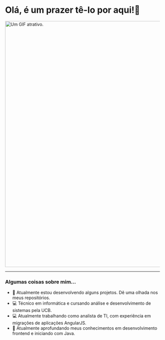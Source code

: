 
<!--
**nunesAmaral/nunesAmaral** is a ✨ _special_ ✨ repository because its `README.md` (this file) appears on your GitHub profile.7
-->


# Olá, é um prazer tê-lo por aqui!👋
<p align="left"><img src= "https://images.squarespace-cdn.com/content/v1/573d998fd51cd4fef86797a5/1492168335200-WBGPFW6ZWIR595Y4E8TG/Coffee-Animated-s.gif" alt="Um GIF atrativo." width="800"/></p>
<hr>

### Algumas coisas sobre mim...

- 🔭 Atualmente estou desenvolvendo alguns projetos. Dê uma olhada nos meus repositórios.
- 💻 Técnico em informática e cursando análise e desenvolvimento de sistemas pela UCB.
- 💻 Atualmente trabalhando como analista de TI, com experiência em migrações de aplicações AngularJS.
- 🌱 Atualmente aprofundando meus conhecimentos em desenvolvimento frontend e iniciando com Java.






